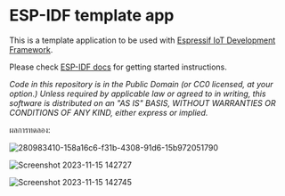 ESP-IDF template app
====================

This is a template application to be used with [Espressif IoT Development Framework](https://github.com/espressif/esp-idf).

Please check [ESP-IDF docs](https://docs.espressif.com/projects/esp-idf/en/latest/get-started/index.html) for getting started instructions.

*Code in this repository is in the Public Domain (or CC0 licensed, at your option.)
Unless required by applicable law or agreed to in writing, this
software is distributed on an "AS IS" BASIS, WITHOUT WARRANTIES OR
CONDITIONS OF ANY KIND, either express or implied.*

ผลการทดลอง:

![280983410-158a16c6-f31b-4308-91d6-15b972051790](https://github.com/Siracha192/MQTT_BUTTON_LAB3/assets/115066298/a599732f-ec9d-4e71-88b7-91f06c86dce2)

![Screenshot 2023-11-15 142727](https://github.com/Siracha192/MQTT_BUTTON_LAB3/assets/115066298/a8da8f0d-b54f-44bd-b9bc-afb96a88ddaf)

![Screenshot 2023-11-15 142745](https://github.com/Siracha192/MQTT_BUTTON_LAB3/assets/115066298/f3d433df-c09b-4a90-8d42-8c2d10a50d50)
